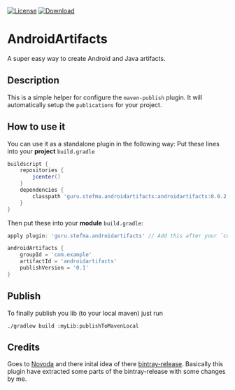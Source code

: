 [![License](https://img.shields.io/badge/License-Apache%202.0-blue.svg)](https://opensource.org/licenses/Apache-2.0)
[![Download](https://api.bintray.com/packages/stefma/maven/AndroidArtifacs/images/download.svg) ](https://bintray.com/stefma/maven/AndroidArtifacs/_latestVersion)

# AndroidArtifacts 

A super easy way to create Android and Java artifacts.

## Description
This is a simple helper for configure the `maven-publish` plugin. It will automatically setup the `publications` for your project.

## How to use it
You can use it as a standalone plugin in the following way:
Put these lines into your **project** `build.gradle`
```groovy
buildscript {
    repositories {
        jcenter()
    }
    dependencies {
        classpath 'guru.stefma.androidartifacts:androidartifacts:0.0.2'
    }
}
```

Then put these into your **module** `build.gradle`:
```groovy
apply plugin: 'guru.stefma.androidartifacts' // Add this after your `com.android.library` or `java` plugin!

androidArtifacts {
    groupId = 'com.example'
    artifactId = 'androidartifacts'
    publishVersion = '0.1'
}
```

## Publish
To finally publish you lib (to your local maven) just run
```
./gradlew build :myLib:publishToMavenLocal
```

## Credits

Goes to [Novoda](https://github.com/novoda/) and there inital idea of there [bintray-release](https://github.com/novoda/bintray-release).
Basically this plugin have extracted some parts of the bintray-release with some changes by me. 
